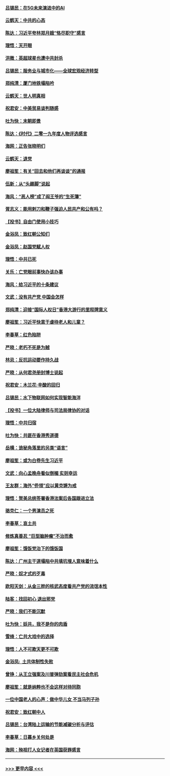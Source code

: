 #### [吕锡民：在5G未来演进中的AI](../pages/nsc993/n11730010.md?t=12190155) 
#### [云鹤天：中共的心态](../pages/nsc993/n11729906.md?t=12190155) 
#### [陈达：习近平夸林郑月娥“恪尽职守”感言](../pages/nsc993/n11729881.md?t=12190155) 
#### [理悟：天开眼](../pages/nsc993/n11729699.md?t=12190155) 
#### [洪微：英超球星也遭中共封杀](../pages/nsc993/n11727243.md?t=12190155) 
#### [吕锡民：服务业与城市化——全球宏观经济转型](../pages/nsc993/n11725845.md?t=12190155) 
#### [郑纯清：厦门地铁塌陷吟](../pages/nsc993/n11725813.md?t=12190155) 
#### [云鹤天：世人明真相](../pages/nsc993/n11725621.md?t=12190155) 
#### [祝君安：中美贸易谈判随感](../pages/nsc993/n11725609.md?t=12190155) 
#### [吐为快：末朝即景](../pages/nsc993/n11723365.md?t=12190155) 
#### [陈达：《时代》二零一九年度人物评选感言](../pages/nsc993/n11723337.md?t=12190155) 
#### [海网：正告张晓明们](../pages/nsc993/n11723228.md?t=12190155) 
#### [云鹤天：退党](../pages/nsc993/n11723056.md?t=12190155) 
#### [廖祖笙：有关“回去和他们再谈谈”的通报](../pages/nsc993/n11722442.md?t=12190155) 
#### [伍新：从“头踢脚”说起](../pages/nsc993/n11722429.md?t=12190155) 
#### [海风：“恶人榜”成了阎王爷的“生死簿”](../pages/nsc993/n11722272.md?t=12190155) 
#### [胥志义：能用剌刀和鞭子强迫人民共产和公有吗？](../pages/nsc993/n11720569.md?t=12190155) 
#### [【投书】自由门使用小技巧](../pages/nsc993/n11720180.md?t=12190155) 
#### [金浴凤：致红朝公知们](../pages/nsc993/n11720563.md?t=12190155) 
#### [金浴凤：赵国党赋人权](../pages/nsc993/n11720533.md?t=12190155) 
#### [理悟：中共已死](../pages/nsc993/n11720233.md?t=12190155) 
#### [关乐：亡党眼前事快办该办事](../pages/nsc993/n11719160.md?t=12190155) 
#### [海风：给习近平的十条建议](../pages/nsc993/n11717616.md?t=12190155) 
#### [文武：没有共产党 中国会怎样](../pages/nsc993/n11717584.md?t=12190155) 
#### [郑纯清：迎接“国际人权日”香港大游行的里程牌意义](../pages/nsc993/n11717417.md?t=12190155) 
#### [廖祖笙：习近平快意于虐待老人和儿童？](../pages/nsc993/n11715313.md?t=12190155) 
#### [李春草：红色陷阱](../pages/nsc993/n11715029.md?t=12190155) 
#### [严晓：老朽不死是为贼](../pages/nsc993/n11712910.md?t=12190155) 
#### [林忌：反抗运动要作持久战](../pages/nsc993/n11712623.md?t=12190155) 
#### [严晓：从何君尧册封博士说起](../pages/nsc993/n11712465.md?t=12190155) 
#### [祝君安：木兰花·辛酸的回归](../pages/nsc993/n11712381.md?t=12190155) 
#### [吕锡民：水下物联网如何实现智能海洋](../pages/nsc993/n11711158.md?t=12190155) 
#### [【投书】一位大陆律师与司法局律协的对话](../pages/nsc993/n11709675.md?t=12190155) 
#### [理悟：中共归宿](../pages/nsc993/n11710059.md?t=12190155) 
#### [吐为快：共匪在香港秀道德](../pages/nsc993/n11709979.md?t=12190155) 
#### [岳横：诡秘角落里的另类“语言”](../pages/nsc993/n11709792.md?t=12190155) 
#### [廖祖笙：或为白卷先生习近平](../pages/nsc993/n11708330.md?t=12190155) 
#### [文武：向心孟晚舟看似倒楣 实则幸运](../pages/nsc993/n11708236.md?t=12190155) 
#### [王友群：海外“侨领”应以黄克锵为戒](../pages/nsc993/n11706176.md?t=12190155) 
#### [理悟：贺美总统签署香港法案后各国跟进立法](../pages/nsc993/n11706853.md?t=12190155) 
#### [骆克仁：一个男演员之死](../pages/nsc993/n11706677.md?t=12190155) 
#### [李春草：哀土共](../pages/nsc993/n11706255.md?t=12190155) 
#### [修炼真善忍 “巨型脑肿瘤”不治而愈](../pages/nsc993/n11705340.md?t=12190155) 
#### [廖祖笙：饿饭党治下的饿饭国](../pages/nsc993/n11705085.md?t=12190155) 
#### [陈达：广州主干道塌陷中共填坑埋人意味着什么](../pages/nsc993/n11705046.md?t=12190155) 
#### [严晓：奴才式的歹毒](../pages/nsc993/n11704826.md?t=12190155) 
#### [欧阳天剑：从金三胖的核武态度看共产党的流氓本性](../pages/nsc993/n11702238.md?t=12190155) 
#### [陆客：找回初心 退出邪党](../pages/nsc993/n11702213.md?t=12190155) 
#### [严晓：我们不能沉默](../pages/nsc993/n11702110.md?t=12190155) 
#### [吐为快：妖共，我不是你的肉盾](../pages/nsc993/n11701366.md?t=12190155) 
#### [雪绮：亡共大戏中的选择](../pages/nsc993/n11699922.md?t=12190155) 
#### [理悟：人不可欺天更不可欺](../pages/nsc993/n11699657.md?t=12190155) 
#### [金浴凤:  土共体制性失败](../pages/nsc993/n11699361.md?t=12190155) 
#### [曾铮：从王立强案及川普弹劾案看民主社会危机](../pages/nsc993/n11699318.md?t=12190155) 
#### [廖祖笙：就是纳粹也不会这样对待同胞](../pages/nsc993/n11697658.md?t=12190155) 
#### [一位中国老人的心声：做中华儿女 不当马列子孙](../pages/nsc993/n11697525.md?t=12190155) 
#### [祝君安：致红朝中人](../pages/nsc993/n11697518.md?t=12190155) 
#### [吕锡民：台湾陆上运输的节能减碳分析与评估](../pages/nsc993/n11694983.md?t=12190155) 
#### [李春草：日暮乡关何处是](../pages/nsc993/n11694805.md?t=12190155) 
#### [海网：殃视打人女记者在英国获罪感言](../pages/nsc993/n11693832.md?t=12190155) 

----
#### [ >>> 更早内容 <<< ](../indexes/nsc993-earlier.md)
